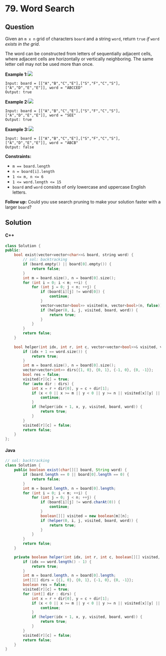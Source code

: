 # 79. Word Search

## Question

Given an `m x n` grid of characters `board` and a string `word`, return `true` _if_ `word` _exists in the grid_.

The word can be constructed from letters of sequentially adjacent cells, where adjacent cells are horizontally or vertically neighboring. The same letter cell may not be used more than once.

**Example 1:**![](https://assets.leetcode.com/uploads/2020/11/04/word2.jpg)

```
Input: board = [["A","B","C","E"],["S","F","C","S"],["A","D","E","E"]], word = "ABCCED"
Output: true
```

**Example 2:**![](https://assets.leetcode.com/uploads/2020/11/04/word-1.jpg)

```
Input: board = [["A","B","C","E"],["S","F","C","S"],["A","D","E","E"]], word = "SEE"
Output: true
```

**Example 3:**![](https://assets.leetcode.com/uploads/2020/10/15/word3.jpg)

```
Input: board = [["A","B","C","E"],["S","F","C","S"],["A","D","E","E"]], word = "ABCB"
Output: false
```

**Constraints:**

* `m == board.length`
* `n = board[i].length`
* `1 <= m, n <= 6`
* `1 <= word.length <= 15`
* `board` and `word` consists of only lowercase and uppercase English letters.

**Follow up:** Could you use search pruning to make your solution faster with a larger `board`?

## Solution

#### C++

```cpp
class Solution {
public:
    bool exist(vector<vector<char>>& board, string word) {
        // sol: backtracking
        if (board.empty() || board[0].empty()) {
            return false;
        }
        int m = board.size(), n = board[0].size();
        for (int i = 0; i < m; ++i) {
            for (int j = 0; j < n; ++j) {
                if (board[i][j] != word[0]) {
                    continue;
                }
                vector<vector<bool>> visited(m, vector<bool>(n, false));
                if (helper(0, i, j, visited, board, word)) {
                    return true;
                }
            }
        }
        return false;
    }
    
    bool helper(int idx, int r, int c, vector<vector<bool>>& visited, vector<vector<char>>& board, string& word) {
        if (idx + 1 == word.size()) {
            return true;
        }
        int m = board.size(), n = board[0].size();
        vector<vector<int>> dirs{{1, 0}, {0, 1}, {-1, 0}, {0, -1}};
        bool res = false;
        visited[r][c] = true;
        for (auto dir : dirs) {
            int x = r + dir[0], y = c + dir[1];
            if (x < 0 || x >= m || y < 0 || y >= n || visited[x][y] || board[x][y] != word[idx+1]) {
                continue;
            }
            if (helper(idx + 1, x, y, visited, board, word)) {
                return true;
            }
        }
        visited[r][c] = false;
        return false;
    }
};
```

#### Java

```java
// sol: backtracking
class Solution {
    public boolean exist(char[][] board, String word) {
        if (board.length == 0 || board[0].length == 0) {
            return false;
        }
        int m = board.length, n = board[0].length;
        for (int i = 0; i < m; ++i) {
            for (int j = 0; j < n; ++j) {
                if (board[i][j] != word.charAt(0)) {
                    continue;
                }
                boolean[][] visited = new boolean[m][n];
                if (helper(0, i, j, visited, board, word)) {
                    return true;
                }
            }
        }
        return false;
    }

    private boolean helper(int idx, int r, int c, boolean[][] visited, char[][] board, String word) {
        if (idx == word.length() - 1) {
            return true;
        }
        int m = board.length, n = board[0].length;
        int[][] dirs = {{1, 0}, {0, 1}, {-1, 0}, {0, -1}};
        boolean res = false;
        visited[r][c] = true;
        for (int[] dir : dirs) {
            int x = r + dir[0], y = c + dir[1];
            if (x < 0 || x >= m || y < 0 || y >= n || visited[x][y] || board[x][y] != word.charAt(idx + 1)) {
                continue;
            }
            if (helper(idx + 1, x, y, visited, board, word)) {
                return true;
            }
        }
        visited[r][c] = false;
        return false;
    }
}
```
